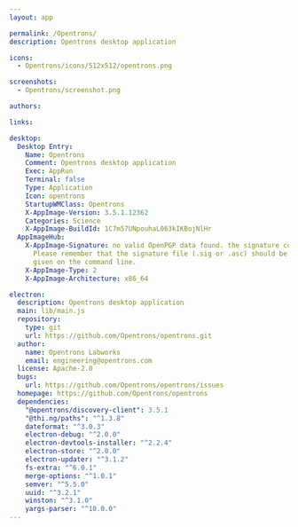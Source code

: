 ```yaml
---
layout: app

permalink: /Opentrons/
description: Opentrons desktop application

icons:
  - Opentrons/icons/512x512/opentrons.png

screenshots:
  - Opentrons/screenshot.png

authors:

links:

desktop:
  Desktop Entry:
    Name: Opentrons
    Comment: Opentrons desktop application
    Exec: AppRun
    Terminal: false
    Type: Application
    Icon: opentrons
    StartupWMClass: Opentrons
    X-AppImage-Version: 3.5.1.12362
    Categories: Science
    X-AppImage-BuildId: 1C7m57UNpouhaL063kIKBojNlHr
  AppImageHub:
    X-AppImage-Signature: no valid OpenPGP data found. the signature could not be verified.
      Please remember that the signature file (.sig or .asc) should be the first file
      given on the command line.
    X-AppImage-Type: 2
    X-AppImage-Architecture: x86_64

electron:
  description: Opentrons desktop application
  main: lib/main.js
  repository:
    type: git
    url: https://github.com/Opentrons/opentrons.git
  author:
    name: Opentrons Labworks
    email: engineering@opentrons.com
  license: Apache-2.0
  bugs:
    url: https://github.com/Opentrons/opentrons/issues
  homepage: https://github.com/Opentrons/opentrons
  dependencies:
    "@opentrons/discovery-client": 3.5.1
    "@thi.ng/paths": "^1.3.8"
    dateformat: "^3.0.3"
    electron-debug: "^2.0.0"
    electron-devtools-installer: "^2.2.4"
    electron-store: "^2.0.0"
    electron-updater: "^3.1.2"
    fs-extra: "^6.0.1"
    merge-options: "^1.0.1"
    semver: "^5.5.0"
    uuid: "^3.2.1"
    winston: "^3.1.0"
    yargs-parser: "^10.0.0"
---
```

